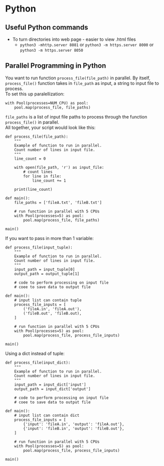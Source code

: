 # Python
## Useful Python commands 
- To turn directories into web page - easier to view .html files
    - `python3 -mhttp.server 8081` or `python3 -m https.server 8000` or `python3 -m https.server 8050`

## Parallel Programming in Python 
You want to run function `process_file(file_path)` in parallel. By itself, `process_file()` function takes in `file_path` as input, a string to input file to process.  
To set this up paralellization:  

```
with Pool(processes=NUM_CPU) as pool:
    pool.map(process_file, file_paths)  
```

`file_paths` is a list of input file paths to process through the function `process_file()` in parallel.  
All together, your script would look like this: 

```
def process_file(file_path):
    """
    Example of function to run in parallel. 
    Count number of lines in input file. 
    """
    line_count = 0

    with open(file_path, 'r') as input_file:
        # count lines
        for line in file:
            line_count += 1

    print(line_count)

def main():
    file_paths = ['fileA.txt', 'fileB.txt']

    # run function in parallel with 5 CPUs
    with Pool(processes=5) as pool:
        pool.map(process_file, file_paths)  

main()
```

If you want to pass in more than 1 variable:  
```
def process_file(input_tuple):
    """
    Example of function to run in parallel. 
    Count number of lines in input file. 
    """
    input_path = input_tuple[0]
    output_path = output_tuple[1]

    # code to perform processing on input file 
    # coee to save data to output file 

def main():
    # input list can contain tuple
    process_file_inputs = [
        ('fileA.in', 'fileA.out'), 
        ('fileB.out', 'fileB.out), 
    ]

    # run function in parallel with 5 CPUs
    with Pool(processes=5) as pool:
        pool.map(process_file, process_file_inputs)  

main()
```

Using a dict instead of tuple: 
```
def process_file(input_dict):
    """
    Example of function to run in parallel. 
    Count number of lines in input file. 
    """
    input_path = input_dict['input']
    output_path = input_dict['output']

    # code to perform processing on input file 
    # coee to save data to output file 

def main():
    # input list can contain dict
    process_file_inputs = [
        {'input': 'fileA.in', 'output': 'fileA.out'}, 
        {'input': 'fileB.in', 'output': 'fileB.out'}, 
    ]

    # run function in parallel with 5 CPUs
    with Pool(processes=5) as pool:
        pool.map(process_file, process_file_inputs)  

main()
```

